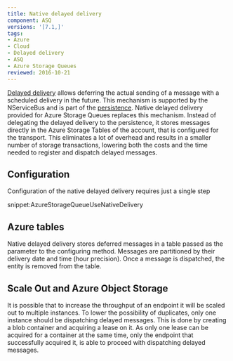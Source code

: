 ```yaml
---
title: Native delayed delivery
component: ASQ
versions: '[7.1,]'
tags:
- Azure
- Cloud
- Delayed delivery
- ASQ
- Azure Storage Queues
reviewed: 2016-10-21
---
```


[Delayed delivery](/nservicebus/messaging/delayed-delivery) allows deferring the actual sending of a message with a scheduled delivery in the future.
This mechanism is supported by the NServiceBus and is part of the [persistence](/nservicebus/persistence). Native delayed delivery provided for Azure Storage Queues replaces this mechanism. Instead of delegating the delayed delivery to the persistence, it stores messages directly in the Azure Storage Tables of the account, that is configured for the transport. This eliminates a lot of overhead and results in a smaller number of storage transactions, lowering both the costs and the time needed to register and dispatch delayed messages. 

## Configuration

Configuration of the native delayed delivery requires just a single step

snippet:AzureStorageQueueUseNativeDelivery

## Azure tables

Native delayed delivery stores deferred messages in a table passed as the parameter to the configuring method. Messages are partitioned by their delivery date and time (hour precision). Once a message is dispatched, the entity is removed from the table.

## Scale Out and Azure Object Storage

It is possible that to increase the throughput of an endpoint it will be scaled out to multiple instances. To lower the possibility of duplicates, only one instance should be dispatching delayed messages. This is done by creating a blob container and acquiring a lease on it. As only one lease can be acquired for a container at the same time, only the endpoint that successfully acquired it, is able to proceed with dispatching delayed messages.